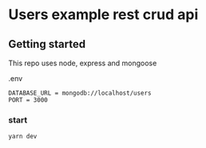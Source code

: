 # Users example rest crud api

## Getting started

This repo uses node, express and mongoose

.env

```
DATABASE_URL = mongodb://localhost/users
PORT = 3000
```

### start

`yarn dev`
